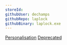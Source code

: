 ```yaml
---
storeId: 
githubUser: dechamps
githubRepo: laplock
githubBinary: laplock.exe
---
```


[Personalisation](../Personalisation.md)
[Deprecated](../Deprecated.md)